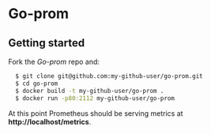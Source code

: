 # Go-prom
## Getting started

Fork the _Go-prom_ repo and:

```sh
  $ git clone git@github.com:my-github-user/go-prom.git
  $ cd go-prom
  $ docker build -t my-github-user/go-prom .
  $ docker run -p80:2112 my-github-user/go-prom
```

At this point Prometheus should be serving metrics at **http://localhost/metrics**.
